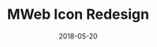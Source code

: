 ---
date: 2018-05-20
published: true
title: "MWeb Icon Redesign"
description: "MWeb Icon Redesign"
categories: Icon
disciplines: Icon, Mobile App
media: App
ownership: Personal
client:
time_period: 2018
thumbnail: "/projects/mweb-thumbnail.png"

intro: |
  MWeb is a markdown writing, note taking and static blog generator App, I redesigned the mobile app icon.

content_layout:
  - section_layout: 1col-narrow
    images:
      - caption:
        description: 'asdad'
        url: '/projects/mweb-0.png'
        width: 
        height:

  - section_layout: 1col-narrow
    images:
      - caption:
        description: 
        url: '/projects/mweb-1.png'
        width: 
        height:

  - section_layout: 1col-narrow
    images:
      - caption:
        description: 
        url: '/projects/mweb-2.png'
        width: 
        height:


---